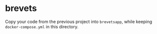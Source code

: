 # brevets #

Copy your code from the previous project into `brevetsapp`, while keeping `docker-compose.yml` in this directory.